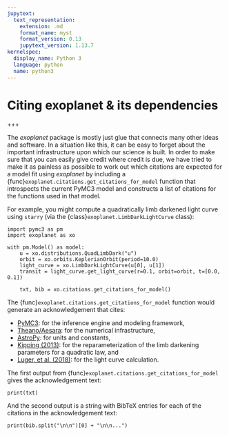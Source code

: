 ```yaml
---
jupytext:
  text_representation:
    extension: .md
    format_name: myst
    format_version: 0.13
    jupytext_version: 1.13.7
kernelspec:
  display_name: Python 3
  language: python
  name: python3
---
```


# Citing exoplanet & its dependencies

+++

The _exoplanet_ package is mostly just glue that connects many other ideas and software.
In a situation like this, it can be easy to forget about the important infrastructure upon which our science is built.
In order to make sure that you can easily give credit where credit is due, we have tried to make it as painless as possible to work out which citations are expected for a model fit using _exoplanet_ by including a {func}`exoplanet.citations.get_citations_for_model` function that introspects the current PyMC3 model and constructs a list of citations for the functions used in that model.

For example, you might compute a quadratically limb darkened light curve using `starry` (via the {class}`exoplanet.LimbDarkLightCurve` class):

```{code-cell}
import pymc3 as pm
import exoplanet as xo

with pm.Model() as model:
    u = xo.distributions.QuadLimbDark("u")
    orbit = xo.orbits.KeplerianOrbit(period=10.0)
    light_curve = xo.LimbDarkLightCurve(u[0], u[1])
    transit = light_curve.get_light_curve(r=0.1, orbit=orbit, t=[0.0, 0.1])

    txt, bib = xo.citations.get_citations_for_model()
```

The {func}`exoplanet.citations.get_citations_for_model` function would generate an acknowledgement that cites:

- [PyMC3](https://docs.pymc.io/#citing-pymc3): for the inference engine and modeling framework,
- [Theano/Aesara](https://aesara.readthedocs.io/en/latest/citation.html): for the numerical infrastructure,
- [AstroPy](http://www.astropy.org/acknowledging.html): for units and constants,
- [Kipping (2013)](https://arxiv.org/abs/1308.0009): for the reparameterization of the limb darkening parameters for a quadratic law, and
- [Luger, et al. (2018)](https://arxiv.org/abs/1810.06559): for the light curve calculation.

The first output from {func}`exoplanet.citations.get_citations_for_model` gives the acknowledgement text:

```{code-cell}
print(txt)
```

And the second output is a string with BibTeX entries for each of the citations in the acknowledgement text:

```{code-cell}
print(bib.split("\n\n")[0] + "\n\n...")
```

```{code-cell}

```
